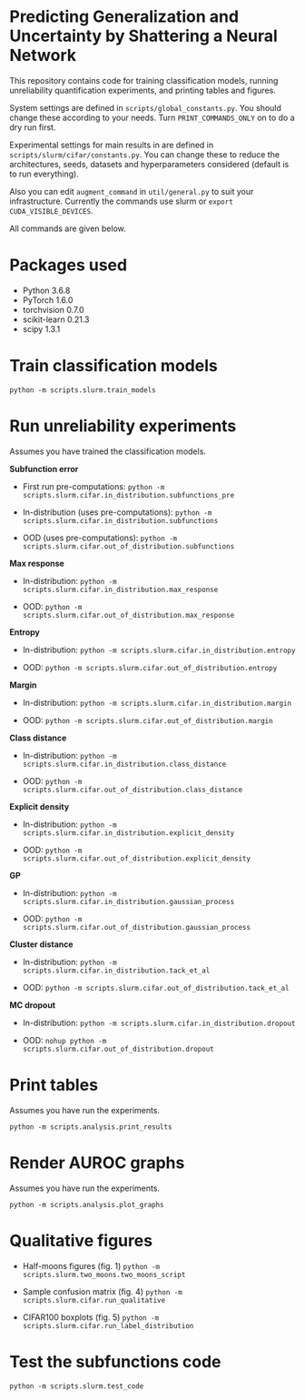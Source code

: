# Predicting Generalization and Uncertainty by Shattering a Neural Network

This repository contains code for training classification models, running unreliability quantification experiments, and printing tables and figures.

System settings are defined in `scripts/global_constants.py`. You should change these according to your needs. Turn `PRINT_COMMANDS_ONLY` on to do a dry run first.

Experimental settings for main results in are defined in `scripts/slurm/cifar/constants.py`. You can change these to reduce the architectures, seeds, datasets and hyperparameters considered (default is to run everything).

Also you can edit `augment_command` in `util/general.py` to suit your infrastructure. Currently the commands use slurm or `export CUDA_VISIBLE_DEVICES`.

All commands are given below.

# Packages used
- Python 3.6.8
- PyTorch 1.6.0
- torchvision 0.7.0
- scikit-learn 0.21.3
- scipy 1.3.1

# Train classification models
`python -m scripts.slurm.train_models`

# Run unreliability experiments

Assumes you have trained the classification models.

**Subfunction error**

* First run pre-computations:
`python -m scripts.slurm.cifar.in_distribution.subfunctions_pre`

* In-distribution (uses pre-computations):
`python -m scripts.slurm.cifar.in_distribution.subfunctions`

* OOD (uses pre-computations):
`python -m scripts.slurm.cifar.out_of_distribution.subfunctions`

**Max response**

* In-distribution:
`python -m scripts.slurm.cifar.in_distribution.max_response`

* OOD:
`python -m scripts.slurm.cifar.out_of_distribution.max_response`

**Entropy**

* In-distribution:
`python -m scripts.slurm.cifar.in_distribution.entropy`

* OOD:
`python -m scripts.slurm.cifar.out_of_distribution.entropy`

**Margin**

* In-distribution:
`python -m scripts.slurm.cifar.in_distribution.margin`

* OOD:
`python -m scripts.slurm.cifar.out_of_distribution.margin`

**Class distance**

* In-distribution:
`python -m scripts.slurm.cifar.in_distribution.class_distance`

* OOD:
`python -m scripts.slurm.cifar.out_of_distribution.class_distance`

**Explicit density**

* In-distribution:
`python -m scripts.slurm.cifar.in_distribution.explicit_density`

* OOD:
`python -m scripts.slurm.cifar.out_of_distribution.explicit_density`

**GP**

* In-distribution:
`python -m scripts.slurm.cifar.in_distribution.gaussian_process`

* OOD:
`python -m scripts.slurm.cifar.out_of_distribution.gaussian_process`

**Cluster distance**

* In-distribution:
`python -m scripts.slurm.cifar.in_distribution.tack_et_al`

* OOD:
`python -m scripts.slurm.cifar.out_of_distribution.tack_et_al`

**MC dropout**

* In-distribution:
`python -m scripts.slurm.cifar.in_distribution.dropout`

* OOD:
`nohup python -m scripts.slurm.cifar.out_of_distribution.dropout`

# Print tables

Assumes you have run the experiments.

`python -m scripts.analysis.print_results`

# Render AUROC graphs

Assumes you have run the experiments.

`python -m scripts.analysis.plot_graphs`

# Qualitative figures

* Half-moons figures (fig. 1)
`python -m scripts.slurm.two_moons.two_moons_script`

* Sample confusion matrix (fig. 4)
`python -m scripts.slurm.cifar.run_qualitative`

* CIFAR100 boxplots (fig. 5)
`python -m scripts.slurm.cifar.run_label_distribution`

# Test the subfunctions code

`python -m scripts.slurm.test_code`
